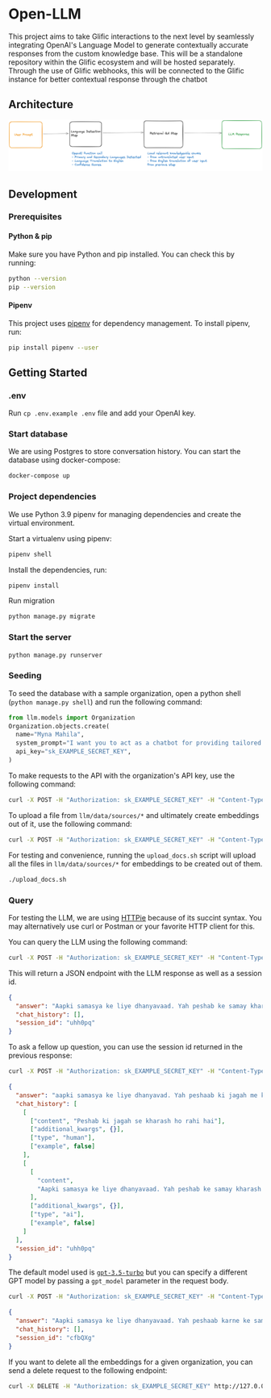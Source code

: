 # Open-LLM

This project aims to take Glific interactions to the next level by seamlessly integrating OpenAI's Language Model to generate contextually accurate responses from the custom knowledge base. This will be a standalone repository within the Glific ecosystem and will be hosted separately. Through the use of Glific webhooks, this will be connected to the Glific instance for better contextual response through the chatbot

## Architecture

![Diagram of overall chain](diagram-of-overall-chain.png)

## Development

### Prerequisites

#### Python & pip

Make sure you have Python and pip installed. You can check this by running:

```bash
python --version
pip --version
```

#### Pipenv

This project uses [pipenv](https://pipenv.pypa.io/en/latest/) for dependency management. To install pipenv, run:

```bash
pip install pipenv --user
```

## Getting Started

### .env

Run `cp .env.example .env` file and add your OpenAI key.

### Start database

We are using Postgres to store conversation history. You can start the database using docker-compose:

```bash
docker-compose up
```

### Project dependencies

We use Python 3.9 pipenv for managing dependencies and create the virtual environment.

Start a virtualenv using pipenv:

```bash
pipenv shell
```

Install the dependencies, run:

```bash
pipenv install
```

Run migration

```bash
python manage.py migrate
```

### Start the server

```bash
python manage.py runserver
```

### Seeding

To seed the database with a sample organization, open a python shell (`python manage.py shell`) and run the following command:

```python
from llm.models import Organization
Organization.objects.create(
  name="Myna Mahila",
  system_prompt="I want you to act as a chatbot for providing tailored sexual and reproductive health advice to women in India. You represent an organization called The Myna Mahila Foundation (mynamahila.com), an Indian organization which empowers women by encouraging discussion of taboo subjects such as menstruation, and by setting up workshops to produce low-cost sanitary protection to enable girls to stay in school. In India, majority of girls report not knowing about menstruation before their first period. This is because of limited access to unbiased information due to stigma, discrimination, and lack of resources. The information you provide needs to be non-judgmental, confidential, accurate, and tailored to those living in urban slums. Your response should be in the same language as the user's input.",
  api_key="sk_EXAMPLE_SECRET_KEY",
)
```

To make requests to the API with the organization's API key, use the following command:

```bash
curl -X POST -H "Authorization: sk_EXAMPLE_SECRET_KEY" -H "Content-Type: application/json" -d '{"system_prompt":"You are a chatbot that formats your responses as poetry."}' http://localhost:8000/api/system_prompt
```

To upload a file from `llm/data/sources/*` and ultimately create embeddings out of it, use the following command:

```bash
curl -X POST -H "Authorization: sk_EXAMPLE_SECRET_KEY" -H "Content-Type: multipart/form-data" -F "file=@llm/data/sources/ANXIETY.docx.pdf" http://localhost:8000/api/upload
```

For testing and convenience, running the `upload_docs.sh` script will upload all the files in `llm/data/sources/*` for embeddings to be created out of them.

```bash
./upload_docs.sh
```

### Query

For testing the LLM, we are using [HTTPie](https://httpie.io) because of its succint syntax. You may alternatively use curl or Postman or your favorite HTTP client for this.

You can query the LLM using the following command:

```bash
curl -X POST -H "Authorization: sk_EXAMPLE_SECRET_KEY" -H "Content-Type: application/json" -d '{"prompt": "Peshab ki jagah se kharash ho rahi hai"}' http://localhost:8000/api/chat
```

This will return a JSON endpoint with the LLM response as well as a session id.

```json
{
  "answer": "Aapki samasya ke liye dhanyavaad. Yah peshab ke samay kharash ki samasya ho sakti hai. Isko urinary tract infection (UTI) kaha jata hai. Urinary tract infection utpann hone ka mukhya karan antarik infection ho sakta hai.",
  "chat_history": [],
  "session_id": "uhh0pq"
}
```

To ask a fellow up question, you can use the session id returned in the previous response:

```bash
curl -X POST -H "Authorization: sk_EXAMPLE_SECRET_KEY" -H "Content-Type: application/json" -d '{"prompt":"Peshab ki jagah kharash hai","session_id":"uhh0pq"}' http://127.0.0.1:8000/api/chat
```

```json
{
  "answer": "aapki samasya ke liye dhanyavad. Yah peshaab ki jagah me kharash ho sakti hai. Isko urinary tract infection (UTI) kaha jata hai. UTI utpann hone ka mukhya karan aantarik infection ho sakta hai.",
  "chat_history": [
    [
      ["content", "Peshab ki jagah se kharash ho rahi hai"],
      ["additional_kwargs", {}],
      ["type", "human"],
      ["example", false]
    ],
    [
      [
        "content",
        "Aapki samasya ke liye dhanyavaad. Yah peshab ke samay kharash ki samasya ho sakti hai. Isko urinary tract infection (UTI) kaha jata hai. Urinary tract infection utpann hone ka mukhya karan antarik infection ho sakta hai."
      ],
      ["additional_kwargs", {}],
      ["type", "ai"],
      ["example", false]
    ]
  ],
  "session_id": "uhh0pq"
}
```

The default model used is [`gpt-3.5-turbo`](https://platform.openai.com/docs/models/gpt-3-5) but you can specify a different GPT model by passing a `gpt_model` parameter in the request body.

```bash
curl -X POST -H "Authorization: sk_EXAMPLE_SECRET_KEY" -H "Content-Type: application/json" -d '{"prompt":"Mujhe peshab ki jagah pe kharash ho rahi hai","gpt_model":"gpt-3.5-turbo-16k"}' http://127.0.0.1:8000/api/chat
```

```json
{
  "answer": "Aapki samasya ke liye dhanyavaad. Yah peshaab karne ke samay kharash ki samasya ho sakti hai. Isko urinary tract infection (UTI) kaha jata hai. UTI utpann hone ka mukhya karan aantrik infection ho sakta hai.",
  "chat_history": [],
  "session_id": "cfbQXg"
}
```

If you want to delete all the embeddings for a given organization, you can send a delete request to the following endpoint:

```bash
curl -X DELETE -H "Authorization: sk_EXAMPLE_SECRET_KEY" http://127.0.0.1:8000/api/embeddings
```

